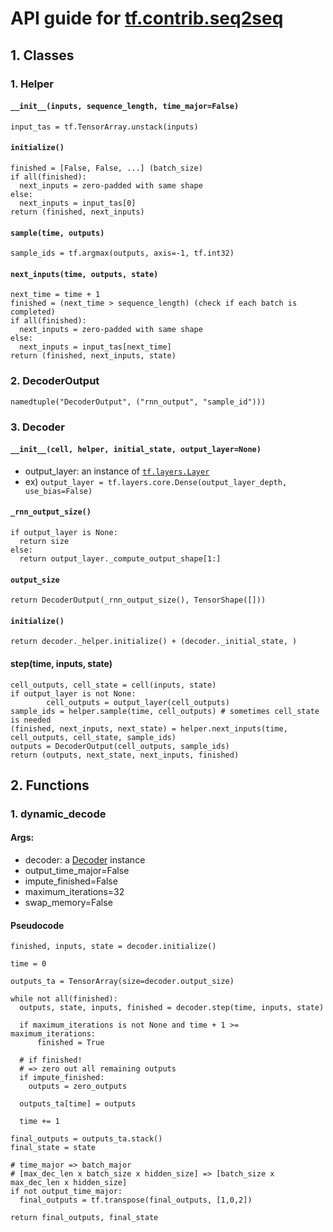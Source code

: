 # API guide for [tf.contrib.seq2seq](https://github.com/tensorflow/tensorflow/blob/r1.1/tensorflow/contrib/seq2seq/)

## 1. Classes

### 1. Helper

#### `__init__(inputs, sequence_length, time_major=False)`
```
input_tas = tf.TensorArray.unstack(inputs)
```

#### `initialize()`
```
finished = [False, False, ...] (batch_size)
if all(finished):
  next_inputs = zero-padded with same shape
else:
  next_inputs = input_tas[0]
return (finished, next_inputs)
```

#### `sample(time, outputs)`
```
sample_ids = tf.argmax(outputs, axis=-1, tf.int32)
```

#### `next_inputs(time, outputs, state)`
```
next_time = time + 1
finished = (next_time > sequence_length) (check if each batch is completed)
if all(finished):
  next_inputs = zero-padded with same shape
else:
  next_inputs = input_tas[next_time]
return (finished, next_inputs, state)
```

### 2. DecoderOutput
`namedtuple("DecoderOutput", ("rnn_output", "sample_id")))`

### 3. Decoder

#### `__init__(cell, helper, initial_state, output_layer=None)`
- output_layer: an instance of [`tf.layers.Layer`](https://github.com/tensorflow/tensorflow/blob/master/tensorflow/python/layers/core.py)
- ex) `output_layer = tf.layers.core.Dense(output_layer_depth, use_bias=False)`

#### `_rnn_output_size()`
```
if output_layer is None:
  return size
else:
  return output_layer._compute_output_shape[1:]
```

#### `output_size`
```
return DecoderOutput(_rnn_output_size(), TensorShape([]))
```

#### `initialize()`
```
return decoder._helper.initialize() + (decoder._initial_state, )
```

#### step(time, inputs, state)
```
cell_outputs, cell_state = cell(inputs, state)
if output_layer is not None:
        cell_outputs = output_layer(cell_outputs)
sample_ids = helper.sample(time, cell_outputs) # sometimes cell_state is needed
(finished, next_inputs, next_state) = helper.next_inputs(time, cell_outputs, cell_state, sample_ids)
outputs = DecoderOutput(cell_outputs, sample_ids)
return (outputs, next_state, next_inputs, finished)
```

## 2. Functions

### 1. dynamic_decode

#### Args:
- decoder: a [Decoder](###3.-decoder) instance
- output_time_major=False
- impute_finished=False
- maximum_iterations=32
- swap_memory=False

#### Pseudocode
```
finished, inputs, state = decoder.initialize()

time = 0

outputs_ta = TensorArray(size=decoder.output_size)

while not all(finished):
  outputs, state, inputs, finished = decoder.step(time, inputs, state)

  if maximum_iterations is not None and time + 1 >= maximum_iterations:
      finished = True

  # if finished!
  # => zero out all remaining outputs
  if impute_finished:
    outputs = zero_outputs

  outputs_ta[time] = outputs

  time += 1

final_outputs = outputs_ta.stack()
final_state = state

# time_major => batch_major
# [max_dec_len x batch_size x hidden_size] => [batch_size x max_dec_len x hidden_size]
if not output_time_major:
  final_outputs = tf.transpose(final_outputs, [1,0,2])

return final_outputs, final_state

```
